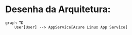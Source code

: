 # Desenha da Arquitetura:


```mermaid
graph TD
    User[User] --> AppService[Azure Linux App Service]